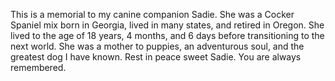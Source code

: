 This is a memorial to my canine companion Sadie.
She was a Cocker Spaniel mix born in Georgia, lived in many states, and retired in Oregon.
She lived to the age of 18 years, 4 months, and 6 days before transitioning to the next world.
She was a mother to puppies, an adventurous soul, and the greatest dog I have known.
Rest in peace sweet Sadie.
You are always remembered.

